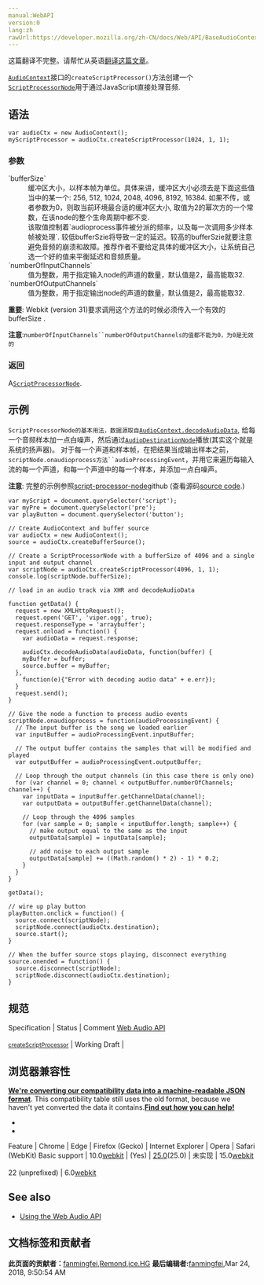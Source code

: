 ```yaml
---
manual:WebAPI
version:0
lang:zh
rawUrl:https://developer.mozilla.org/zh-CN/docs/Web/API/BaseAudioContext/createScriptProcessor
---
```




这篇翻译不完整。请帮忙从英语[翻译这篇文章](%22903 "")。






[`AudioContext`](%2544 "AudioContext接口表示由音频模块连接而成的音频处理图，每个模块对应一个AudioNode。AudioContext可以控制它所包含的节点的创建，以及音频处理、解码操作的执行。做任何事情之前都要先创建AudioContext对象，因为一切都发生在这个环境之中。")接口的`createScriptProcessor()`方法创建一个[`ScriptProcessorNode`](%3198 "")用于通过JavaScript直接处理音频.



## 语法<a name="语法"></a>

```
var audioCtx = new AudioContext();
myScriptProcessor = audioCtx.createScriptProcessor(1024, 1, 1);
```

### 参数<a name="Parameters"></a>
<dl><dt id=''>`bufferSize`</dt><dd>缓冲区大小，以样本帧为单位。具体来讲，缓冲区大小必须去是下面这些值当中的某一个: 256, 512, 1024, 2048, 4096, 8192, 16384. 如果不传，或者参数为0，则取当前环境最合适的缓冲区大小, 取值为2的幂次方的一个常数，在该node的整个生命周期中都不变.</dd><dd>该取值控制着`audioprocess事件被分派的频率，以及每一次调用多少样本帧被处理`. 较低bufferSzie将导致一定的延迟。较高的bufferSzie就要注意避免音频的崩溃和故障。推荐作者不要给定具体的缓冲区大小，让系统自己选一个好的值来平衡延迟和音频质量。</dd><dt id=''>`numberOfInputChannels`</dt><dd>值为整数，用于指定输入node的声道的数量，默认值是2，最高能取32.</dd><dt id=''>`numberOfOutputChannels`</dt><dd>值为整数，用于指定输出node的声道的数量，默认值是2，最高能取32.</dd></dl>

**重要**: Webkit (version 31)要求调用这个方法的时候必须传入一个有效的bufferSize .




**注意**:`numberOfInputChannels``numberOfOutputChannels的值都不能为0，为0是无效的`



### 返回<a name="Description"></a>


A[`ScriptProcessorNode`](%3198 "").


## 示例<a name="示例"></a>


`ScriptProcessorNode的基本用法，数据源取自`[`AudioContext.decodeAudioData`](%3730 "这是从音频轨道创建用于web audio API音频源的首选方法。"), 给每一个音频样本加一点白噪声，然后通过[`AudioDestinationNode`](%2547 "AudioDestinationNode可以通过AudioContext.destination属性来查看。")播放(其实这个就是系统的扬声器)。 对于每一个声道和样本帧，在把结果当成输出样本之前，`scriptNode.onaudioprocess方法``audioProcessingEvent`，并用它来遍历每输入流的每一个声道，和每一个声道中的每一个样本，并添加一点白噪声。



**注意**: 完整的示例参照[script-processor-node](%3950 "")github (查看源码[source code](%3951 "").)



```
var myScript = document.querySelector('script');
var myPre = document.querySelector('pre');
var playButton = document.querySelector('button');
      
// Create AudioContext and buffer source
var audioCtx = new AudioContext();
source = audioCtx.createBufferSource();

// Create a ScriptProcessorNode with a bufferSize of 4096 and a single input and output channel
var scriptNode = audioCtx.createScriptProcessor(4096, 1, 1);
console.log(scriptNode.bufferSize);

// load in an audio track via XHR and decodeAudioData

function getData() {
  request = new XMLHttpRequest();
  request.open('GET', 'viper.ogg', true);
  request.responseType = 'arraybuffer';
  request.onload = function() {
    var audioData = request.response;

    audioCtx.decodeAudioData(audioData, function(buffer) {
    myBuffer = buffer;   
    source.buffer = myBuffer;
  },
    function(e){"Error with decoding audio data" + e.err});
  }
  request.send();
}

// Give the node a function to process audio events
scriptNode.onaudioprocess = function(audioProcessingEvent) {
  // The input buffer is the song we loaded earlier
  var inputBuffer = audioProcessingEvent.inputBuffer;

  // The output buffer contains the samples that will be modified and played
  var outputBuffer = audioProcessingEvent.outputBuffer;

  // Loop through the output channels (in this case there is only one)
  for (var channel = 0; channel < outputBuffer.numberOfChannels; channel++) {
    var inputData = inputBuffer.getChannelData(channel);
    var outputData = outputBuffer.getChannelData(channel);

    // Loop through the 4096 samples
    for (var sample = 0; sample < inputBuffer.length; sample++) {
      // make output equal to the same as the input
      outputData[sample] = inputData[sample];

      // add noise to each output sample
      outputData[sample] += ((Math.random() * 2) - 1) * 0.2;         
    }
  }
}

getData();

// wire up play button
playButton.onclick = function() {
  source.connect(scriptNode);
  scriptNode.connect(audioCtx.destination);
  source.start();
}
      
// When the buffer source stops playing, disconnect everything
source.onended = function() {
  source.disconnect(scriptNode);
  scriptNode.disconnect(audioCtx.destination);
}
```

## 规范<a name="规范"></a>
Specification | Status | Comment 
[Web Audio API<br></br><small>createScriptProcessor</small>](%22904 "") | Working Draft |  


## 浏览器兼容性<a name="浏览器兼容性"></a>


**[We&#39;re converting our compatibility data into a machine-readable JSON format](%3344 "")**. This compatibility table still uses the old format, because we haven&#39;t yet converted the data it contains.**[Find out how you can help!](%3392 "")**


* 
* 
Feature | Chrome | Edge | Firefox (Gecko) | Internet Explorer | Opera | Safari (WebKit) 
Basic support | 10.0[webkit](%3568 "The name of this feature is prefixed with 'webkit' as this browser considers it experimental") | (Yes) | [25.0](%3679 "Released on 2013-10-29.")(25.0) | 未实现 | 15.0[webkit](%3568 "The name of this feature is prefixed with 'webkit' as this browser considers it experimental")<br></br>22 (unprefixed) | 6.0[webkit](%3568 "The name of this feature is prefixed with 'webkit' as this browser considers it experimental") 





## See also<a name="See_also"></a>

* [Using the Web Audio API](%3811 "")



## 文档标签和贡献者
**此页面的贡献者：**[fanmingfei](%22905 ""),[Remond](%22900 ""),[ice.HG](%22906 "")
**最后编辑者:**[fanmingfei](%22905 ""),<time>Mar 24, 2018, 9:50:54 AM</time>


